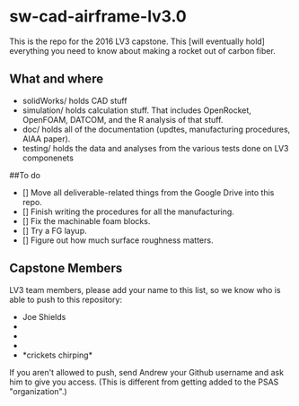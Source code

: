 # sw-cad-airframe-lv3.0
This is the repo for the 2016 LV3 capstone. This [will eventually hold] everything you need to know about making a rocket out of carbon fiber.

## What and where
* solidWorks/ holds CAD stuff 
* simulation/ holds calculation stuff. That includes OpenRocket, OpenFOAM, DATCOM, and the R analysis of that stuff.
* doc/ holds all of the documentation (updtes, manufacturing procedures, AIAA paper).
* testing/ holds the data and analyses from the various tests done on LV3 componenets

##To do 
- [] Move all deliverable-related things from the Google Drive into this repo.
- [] Finish writing the procedures for all the manufacturing.
- [] Fix the machinable foam blocks.
- [] Try a FG layup.
- [] Figure out how much surface roughness matters.

## Capstone Members
LV3 team members, please add your name to this list, so we know who is able to push to this repository:

* Joe Shields
* 
* 
* 
* \*crickets chirping\*

If you aren't allowed to push, send Andrew your Github username and ask him to give you access. (This is different from getting added to the PSAS "organization".)
